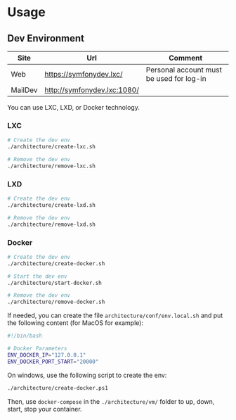 # Usage

## Dev Environment

| Site | Url | Comment |
|------|-----|---------|
| Web     | https://symfonydev.lxc/     | Personal account must be used for log-in | 
| MailDev | http://symfonydev.lxc:1080/ |  |

You can use LXC, LXD, or Docker technology.

### LXC

```bash
# Create the dev env
./architecture/create-lxc.sh

# Remove the dev env
./architecture/remove-lxc.sh
```

### LXD

```bash
# Create the dev env
./architecture/create-lxd.sh

# Remove the dev env
./architecture/remove-lxd.sh
```

### Docker

```bash
# Create the dev env
./architecture/create-docker.sh

# Start the dev env
./architecture/start-docker.sh

# Remove the dev env
./architecture/remove-docker.sh
```

If needed, you can create the file `architecture/conf/env.local.sh` and put the following content (for MacOS for example):

```bash
#!/bin/bash

# Docker Parameters
ENV_DOCKER_IP="127.0.0.1"
ENV_DOCKER_PORT_START="20000"
```

On windows, use the following script to create the env:

```bash
./architecture/create-docker.ps1
```

Then, use `docker-compose` in the `./architecture/vm/` folder to up, down, start, stop your container.
